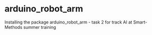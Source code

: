 # arduino_robot_arm
 Installing the package arduino_robot_arm - task 2 for track AI at Smart-Methods summer training
